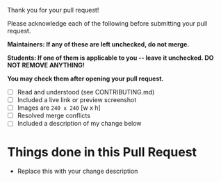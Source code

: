 Thank you for your pull request!

Please acknowledge each of the following before submitting your pull request.

**Maintainers: If any of these are left unchecked, do not merge.**

**Students: If one of them is applicable to you -- leave it unchecked. DO NOT REMOVE ANYTHING!**

**You may check them after opening your pull request.**

- [ ] Read and understood (see CONTRIBUTING.md)
- [ ] Included a live link or preview screenshot
- [ ] Images are `240 x 240` [w x h]
- [ ] Resolved merge conflicts
- [ ] Included a description of my change below

# Things done in this Pull Request

- Replace this with your change description
